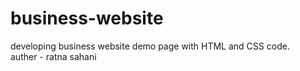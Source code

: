 # business-website
developing business website demo page with HTML and CSS code.
<br>
auther - ratna sahani
